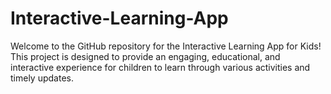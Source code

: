 # Interactive-Learning-App
Welcome to the GitHub repository for the Interactive Learning App for Kids! This project is designed to provide an engaging, educational, and interactive experience for children to learn through various activities and timely updates.
